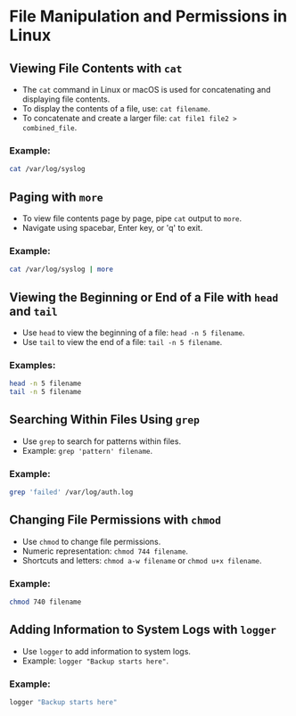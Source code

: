 # File Manipulation and Permissions in Linux

## Viewing File Contents with `cat`

- The `cat` command in Linux or macOS is used for concatenating and displaying file contents.
- To display the contents of a file, use: `cat filename`.
- To concatenate and create a larger file: `cat file1 file2 > combined_file`.
  
### Example:

```bash
cat /var/log/syslog
```

## Paging with `more`

- To view file contents page by page, pipe `cat` output to `more`.
- Navigate using spacebar, Enter key, or 'q' to exit.

### Example:

```bash
cat /var/log/syslog | more
```

## Viewing the Beginning or End of a File with `head` and `tail`

- Use `head` to view the beginning of a file: `head -n 5 filename`.
- Use `tail` to view the end of a file: `tail -n 5 filename`.

### Examples:

```bash
head -n 5 filename
tail -n 5 filename
```

## Searching Within Files Using `grep`

- Use `grep` to search for patterns within files.
- Example: `grep 'pattern' filename`.

### Example:

```bash
grep 'failed' /var/log/auth.log
```

## Changing File Permissions with `chmod`

- Use `chmod` to change file permissions.
- Numeric representation: `chmod 744 filename`.
- Shortcuts and letters: `chmod a-w filename` or `chmod u+x filename`.

### Example:

```bash
chmod 740 filename
```

## Adding Information to System Logs with `logger`

- Use `logger` to add information to system logs.
- Example: `logger "Backup starts here"`.

### Example:

```bash
logger "Backup starts here"
```
 